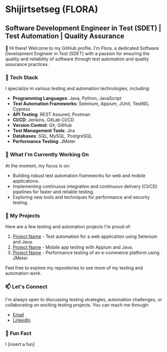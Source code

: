 # Shijirtsetseg (FLORA)
## Software Development Engineer in Test (SDET) | Test Automation | Quality Assurance

👋 Hi there! Welcome to my GitHub profile. I'm Flora, a dedicated Software Development Engineer in Test (SDET) with a passion for ensuring the quality and reliability of software through test automation and quality assurance practices.

### 🔧 Tech Stack
I specialize in various testing and automation technologies, including:

- **Programming Languages**: Java, Python, JavaScript
- **Test Automation Frameworks**: Selenium, Appium, JUnit, TestNG, Cypress
- **API Testing**: REST Assured, Postman
- **CI/CD**: Jenkins, GitLab CI/CD
- **Version Control**: Git, GitHub
- **Test Management Tools**: Jira
- **Databases**: SQL, MySQL, PostgreSQL
- **Performance Testing**: JMeter

### 🌱 What I'm Currently Working On
At the moment, my focus is on:

- Building robust test automation frameworks for web and mobile applications.
- Implementing continuous integration and continuous delivery (CI/CD) pipelines for faster and reliable testing.
- Exploring new tools and techniques for performance and security testing.

### 🚀 My Projects
Here are a few testing and automation projects I'm proud of:

1. [Project Name](link-to-project) - Test automation for a web application using Selenium and Java.
2. [Project Name](link-to-project) - Mobile app testing with Appium and Java.
3. [Project Name](link-to-project) - Performance testing of an e-commerce platform using JMeter.

Feel free to explore my repositories to see more of my testing and automation work.

### 📫 Let's Connect
I'm always open to discussing testing strategies, automation challenges, or collaborating on exciting testing projects. You can reach me through:

- [Email](shjr0421@gmail.com)
- [LinkedIn]([https://www.linkedin.com/in/your-profile](https://www.linkedin.com/in/s-shijirjargal/))

### 🌟 Fun Fact
I [insert a fun]

